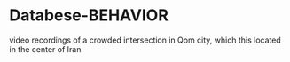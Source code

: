 # Databese-BEHAVIOR
video recordings of a crowded intersection in Qom
city, which this located in the center of Iran
